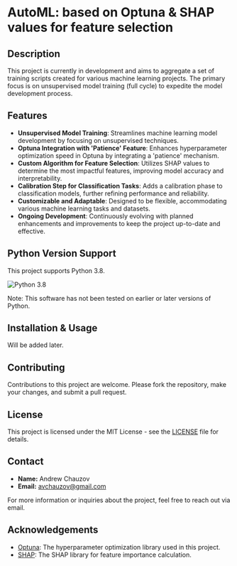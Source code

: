# AutoML: based on Optuna & SHAP values for feature selection

## Description

This project is currently in development and aims to aggregate a set of training scripts created for various machine learning projects. The primary focus is on unsupervised model training (full cycle) to expedite the model development process.

## Features

- **Unsupervised Model Training**: Streamlines machine learning model development by focusing on unsupervised techniques.
- **Optuna Integration with 'Patience' Feature**: Enhances hyperparameter optimization speed in Optuna by integrating a 'patience' mechanism.
- **Custom Algorithm for Feature Selection**: Utilizes SHAP values to determine the most impactful features, improving model accuracy and interpretability.
- **Calibration Step for Classification Tasks**: Adds a calibration phase to classification models, further refining performance and reliability.
- **Customizable and Adaptable**: Designed to be flexible, accommodating various machine learning tasks and datasets.
- **Ongoing Development**: Continuously evolving with planned enhancements and improvements to keep the project up-to-date and effective.

## Python Version Support

This project supports Python 3.8.

![Python 3.8](https://img.shields.io/badge/python-3.8-blue.svg)

Note: This software has not been tested on earlier or later versions of Python.

## Installation & Usage

Will be added later.

## Contributing

Contributions to this project are welcome. Please fork the repository, make your changes, and submit a pull request.

## License

This project is licensed under the MIT License - see the [LICENSE](LICENSE) file for details.

## Contact

- **Name:** Andrew Chauzov
- **Email:** [avchauzov@gmail.com](mailto:avchauzov@gmail.com)

For more information or inquiries about the project, feel free to reach out via email.

## Acknowledgements

- [Optuna](https://optuna.org/): The hyperparameter optimization library used in this project.
- [SHAP](https://shap.readthedocs.io/en/stable/): The SHAP library for feature importance calculation.
